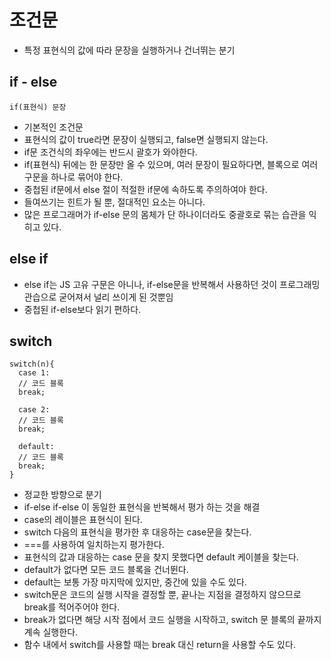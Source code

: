 # 조건문
 - 특정 표현식의 값에 따라 문장을 실행하거나 건너뛰는 분기

## if - else
```
if(표현식) 문장
```
 - 기본적인 조건문
 - 표현식의 값이 true라면 문장이 실행되고, false면 실행되지 않는다.
 - if문 조건식의 좌우에는 반드시 괄호가 와야한다.
 - if(표현식) 뒤에는 한 문장만 올 수 있으며, 여러 문장이 필요하다면, 블록으로 여러 구문을 하나로 묶어야 한다.
 - 중첩된 if문에서 else 절이 적절한 if문에 속하도록 주의하여야 한다.
  - 들여쓰기는 힌트가 될 뿐, 절대적인 요소는 아니다.
 - 많은 프로그래머가 if-else 문의 몸체가 단 하나이더라도 중괄호로 묶는 습관을 익히고 있다.

## else if
 - else if는 JS 고유 구문은 아니나, if-else문을 반복해서 사용하던 것이 프로그래밍 관습으로 굳어져서 널리 쓰이게 된 것뿐임
 - 중첩된 if-else보다 읽기 편하다.

## switch
```
switch(n){
  case 1:
  // 코드 블록
  break;
  
  case 2:
  // 코드 블록
  break;
  
  default:
  // 코드 블록
  break;
}
```
 - 정교한 방향으로 분기
 - if-else if-else 이 동일한 표현식을 반복해서 평가 하는 것을 해결
 - case의 레이블은 표현식이 된다.
 - switch 다음의 표현식을 평가한 후 대응하는 case문을 찾는다.
  - ===를 사용하여 일치하는지 평가한다.
 - 표현식의 값과 대응하는 case 문을 찾지 못했다면 default 케이블을 찾는다.
  - default가 없다면 모든 코드 블록을 건너뛴다.
  - default는 보통 가장 마지막에 있지만, 중간에 있을 수도 있다.
 - switch문은 코드의 실행 시작을 결정할 뿐, 끝나는 지점을 결정하지 않으므로 break를 적어주어야 한다.
  - break가 없다면 해당 시작 점에서 코드 실행을 시작하고, switch 문 블록의 끝까지 계속 실행한다.
  - 함수 내에서 switch를 사용할 때는 break 대신 return을 사용할 수도 있다.
